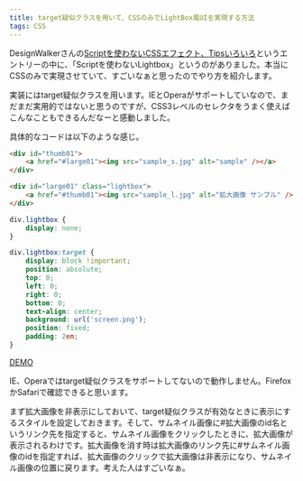```yaml
---
title: target疑似クラスを用いて、CSSのみでLightBox風UIを実現する方法
tags: CSS
---
```


DesignWalkerさんの[Scriptを使わないCSSエフェクト、Tipsいろいろ](http://www.designwalker.com/2008/04/pure-css.html)というエントリーの中に、「Scriptを使わないLightbox」というのがありました。本当にCSSのみで実現させていて、すごいなぁと思ったのでやり方を紹介します。

実装にはtarget疑似クラスを用います。IEとOperaがサポートしていなので、まだまだ実用的ではないと思うのですが、CSS3レベルのセレクタをうまく使えばこんなこともできるんだなーと感動しました。

具体的なコードは以下のような感じ。

```html
<div id="thumb01">
    <a href="#large01"><img src="sample_s.jpg" alt="sample" /></a>
</div>

<div id="large01" class="lightbox">
    <a href="#thumb01"><img src="sample_l.jpg" alt="拡大画像 サンプル" /></a>
</div>
```

```css
div.lightbox {
    display: none;
}

div.lightbox:target {
    display: block !important;
    position: absolute;
    top: 0;
    left: 0;
    right: 0;
    bottom: 0;
    text-align: center;
    background: url('screen.png');
    position: fixed;
    padding: 2em;
}
```

[DEMO](/sample/2008-04-21-21205738/index.html)

IE、Operaではtarget疑似クラスをサポートしてないので動作しません。FirefoxかSafariで確認できると思います。

まず拡大画像を非表示にしておいて、target疑似クラスが有効なときに表示にするスタイルを設定しておきます。そして、サムネイル画像に#拡大画像のid名というリンク先を指定すると、サムネイル画像をクリックしたときに、拡大画像が表示されるわけです。拡大画像を消す時は拡大画像のリンク先に#サムネイル画像のidを指定すれば、拡大画像のクリックで拡大画像は非表示になり、サムネイル画像の位置に戻ります。考えた人はすごいなぁ。
